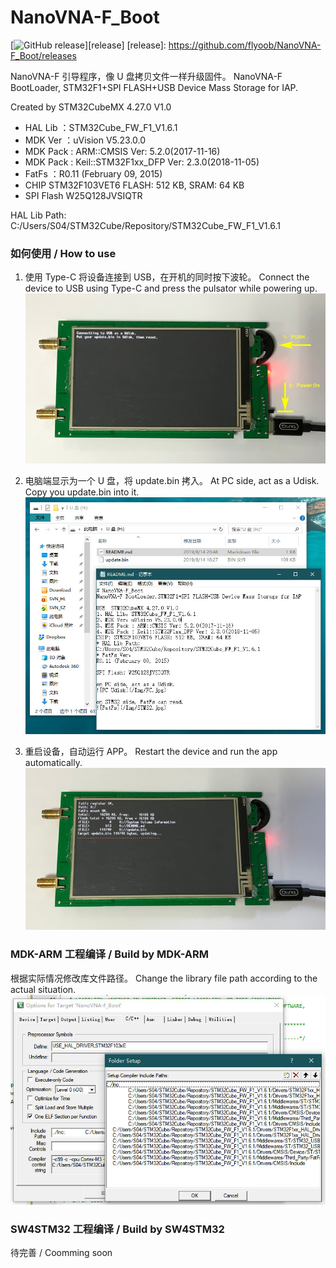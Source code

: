 # NanoVNA-F_Boot
[![GitHub release](https://img.shields.io/github/release/flyoob/NanoVNA-F_Boot.svg?style=flat)][release]
[release]: https://github.com/flyoob/NanoVNA-F_Boot/releases

NanoVNA-F  引导程序，像 U 盘拷贝文件一样升级固件。
NanoVNA-F BootLoader, STM32F1+SPI FLASH+USB Device Mass Storage for IAP.

Created by STM32CubeMX 4.27.0 V1.0
* HAL Lib  ：STM32Cube_FW_F1_V1.6.1
* MDK Ver  ：uVision V5.23.0.0
* MDK Pack : ARM::CMSIS Ver: 5.2.0(2017-11-16)
* MDK Pack : Keil::STM32F1xx_DFP Ver: 2.3.0(2018-11-05)
* FatFs    ：R0.11 (February 09, 2015)
* CHIP
STM32F103VET6 FLASH: 512 KB, SRAM: 64 KB
* SPI Flash
W25Q128JVSIQTR

HAL Lib Path: C:/Users/S04/STM32Cube/Repository/STM32Cube_FW_F1_V1.6.1

### 如何使用 / How to use
1. 使用 Type-C 将设备连接到 USB，在开机的同时按下波轮。
   Connect the device to USB using Type-C and press the pulsator while powering up.
![1](/Img/STM32.jpg)

2. 电脑端显示为一个 U 盘，将 update.bin 拷入。
   At PC side, act as a Udisk. Copy you update.bin into it.
![2](/Img/PC.jpg)

3. 重启设备，自动运行 APP。
   Restart the device and run the app automatically.
![3](/Img/STM32_RUNAPP.jpg)

### MDK-ARM 工程编译 / Build by MDK-ARM
根据实际情况修改库文件路径。
Change the library file path according to the actual situation.
![4](/Img/MDK-ARM.jpg)

### SW4STM32 工程编译 / Build by SW4STM32
待完善 / Coomming soon
